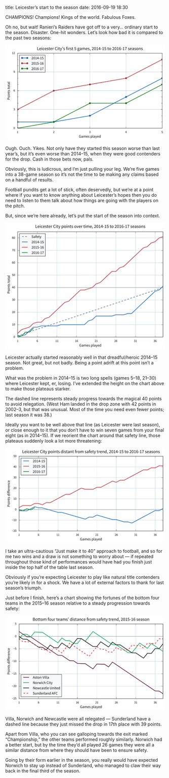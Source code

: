 title: Leicester’s start to the season
date: 2016-09-19 18:30

CHAMPIONS! Champions! Kings of the world. Fabulous Foxes.

Oh no, but wait! Ranieri’s Raiders have got off to a very… ordinary start to the season. Disaster. One-hit wonders. Let’s look how bad it is compared to the past two seasons:

<p class="full-width">
    <a href="/images/2016-17_lcfc-first_5_games.svg">
        <img alt="A chart showing Leicester City’s points in the first 5 games, 2014-15 to 2016-17 seasons"
             src="/images/2016-17_lcfc-first_5_games.svg"
             class="no-border">
    </a>
</p>

Ough. Ouch. Yikes. Not only have they started this season worse than last year’s, but it’s even worse than 2014–15, when they were good contenders for the drop. Cash in those bets now, pals.

Obviously, this is ludicrous, and I’m just pulling your leg. We’re five games into a 38-game season so it’s not the time to be making any claims based on a handful of results.

Football pundits get a lot of stick, often deservedly, but we’re at a point where if you want to know anything about Leicester’s hopes then you do need to listen to them talk about how things are going with the players on the pitch.

But, since we’re here already, let’s put the start of the season into context.

<p class="full-width">
    <a href="/images/2016-09-19_lcfc-points_over_time.svg">
        <img alt="A chart showing Leicester City’s points over time in the 2014-15 to 2016-17 seasons"
             src="/images/2016-09-19_lcfc-points_over_time.svg"
             class="no-border">
    </a>
</p>

Leicester actually started reasonably well in that dreadful/heroic 2014–15 season. Not great, but not badly. Being a point adrift at this point isn’t a problem.

What was the problem in 2014–15 is two long spells (games 5–18, 21–30) where Leicester kept, er, losing. I’ve extended the height on the chart above to make those plateaus starker.

The dashed line represents steady progress towards the magical 40 points to avoid relegation. (West Ham landed in the drop zone with 42 points in 2002–3, but that was unusual. Most of the time you need even fewer points; last season it was 38.)

Ideally you want to be well above that line (as Leicester were last season), or close enough to it that you don’t have to win seven games from your final eight (as in 2014–15). If we reorient the chart around that safety line, those plateaus suddenly look a lot more threatening:

<p class="full-width">
    <a href="/images/2016-09-19_lcfc-points_adrift.svg">
        <img alt="A chart showing Leicester City’s distance from the safety trend, 2014-15 to 2016-17 seasons"
             src="/images/2016-09-19_lcfc-points_adrift.svg"
             class="no-border">
    </a>
</p>

I take an ultra-cautious “Just make it to 40” approach to football, and so for me two wins and a draw is not something to worry about — if repeated throughout those kind of performances would have had you finish just inside the top half of the table last season.

Obviously if you’re expecting Leicester to play like natural title contenders you’re likely in for a shock. We have a lot of external factors to thank for last season’s triumph.

Just before I finish, here’s a chart showing the fortunes of the bottom four teams in the 2015–16 season relative to a steady progression towards safety:

<p class="full-width">
    <a href="/images/2016-09-19_lcfc-bottom_4_points_adrift.svg">
        <img alt="A chart showing the bottom four teams’ distance from the safety trend, 2015–16 season"
             src="/images/2016-09-19_lcfc-bottom_4_points_adrift.svg"
             class="no-border">
    </a>
</p>

Villa, Norwich and Newcastle were all relegated — Sunderland have a dashed line because they just missed the drop in 17th place with 39 points.

Apart from Villa, who you can see galloping towards the exit marked “Championship,” the other teams performed roughly similarly. Norwich had a better start, but by the time they’d all played 26 games they were all a similar distance from where they should have been to ensure safety.

Going by their form earlier in the season, you really would have expected Norwich to stay up instead of Sunderland, who managed to claw their way back in the final third of the season.
